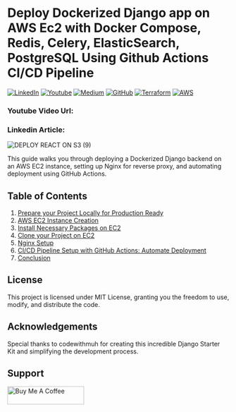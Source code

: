 # Deploy Dockerized Django app on AWS Ec2  with Docker Compose, Redis, Celery, ElasticSearch, PostgreSQL Using Github Actions CI/CD Pipeline
[![LinkedIn](https://img.shields.io/badge/Connect%20with%20me%20on-LinkedIn-blue.svg)](https://www.linkedin.com/in/muhammad-rashid-daha/)
[![Youtube](https://img.shields.io/youtube/channel/subscribers/UC1HEefoqUWmztGZ_Laq28sw)](https://youtube.com/@codewithmuh)
[![Medium](https://img.shields.io/badge/Medium-12100E?style=for-the-badge&logo=medium&logoColor=white)](https://medium.com/@codewithmuh)
[![GitHub](https://img.shields.io/github/stars/codewithmuh.svg?style=social)](https://github.com/codewithmuh)
[![Terraform](https://img.shields.io/badge/Terraform-%E2%9C%A8-lightgrey)](https://www.terraform.io)
[![AWS](https://img.shields.io/badge/AWS-%F0%9F%9B%A1-orange)](https://aws.amazon.com)


### Youtube Video Url: 
### Linkedin Article: 


![DEPLOY REACT ON S3 (9)](https://github.com/user-attachments/assets/7de04635-87d2-4615-8f91-fa529b45a998)


This guide walks you through deploying a Dockerized Django backend on an AWS EC2 instance, setting up Nginx for reverse proxy, and automating deployment using GitHub Actions.

## Table of Contents

1. [Prepare your Project Locally for Production Ready](#prepare-your-project-locally-for-production-ready)
2. [AWS EC2 Instance Creation](#aws-ec2-instance-creation)
3. [Install Necessary Packages on EC2](#install-necessary-packages-on-ec2)
4. [Clone your Project on EC2](#clone-your-project-on-ec2)
5. [Nginx Setup](#nginx-setup)
6. [CI/CD Pipeline Setup with GitHub Actions: Automate Deployment](#cicd-pipeline-setup-with-github-actions-automate-deployment)
7. [Conclusion](#conclusion)


## License
This project is licensed under MIT License, granting you the freedom to use, modify, and distribute the code.

## Acknowledgements
Special thanks to codewithmuh for creating this incredible Django Starter Kit and simplifying the development process.

## Support
<a href="https://www.buymeacoffee.com/codewithmuh" target="_blank"><img src="https://cdn.buymeacoffee.com/buttons/default-yellow.png" alt="Buy Me A Coffee" height="41" width="174"></a>

